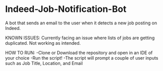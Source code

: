 # Indeed-Job-Notification-Bot

A bot that sends an email to the user when it detects a new job posting on Indeed.

KNOWN ISSUES:
Currently facing an issue where lists of jobs are getting duplicated. Not working as intended. 

HOW TO RUN:
-Clone or Download the repository and open in an IDE of your choice
-Run the script!
    -The script will prompt a couple of user inputs such as Job Title, Location, and Email



